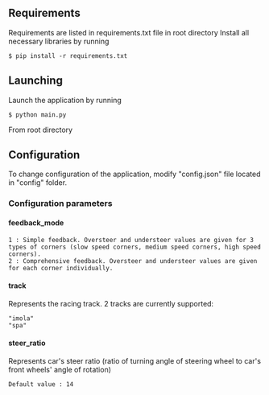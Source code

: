 ## Requirements

Requirements are listed in requirements.txt file in root directory
Install all necessary libraries by running 

	$ pip install -r requirements.txt

## Launching

Launch the application by running 

	$ python main.py

From root directory

## Configuration

To change configuration of the application, modify "config.json" file located in "config" folder.

### Configuration parameters

#### feedback_mode 
	1 : Simple feedback. Oversteer and understeer values are given for 3 types of corners (slow speed corners, medium speed corners, high speed corners).
	2 : Comprehensive feedback. Oversteer and understeer values are given for each corner individually.

#### track
Represents the racing track. 2 tracks are currently supported:

	"imola"
	"spa"

#### steer_ratio
Represents car's steer ratio (ratio of turning angle of steering wheel to car's front wheels' angle of rotation)

	Default value : 14
